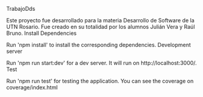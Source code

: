 TrabajoDds

Este proyecto fue desarrollado para la materia Desarrollo de Software de la UTN Rosario. Fue creado en su totalidad por los alumnos Julián Vera y Raúl Bruno.
Install Dependencies

Run 'npm install' to install the corresponding dependencies.
Development server

Run 'npm run start:dev' for a dev server. It will run on http://localhost:3000/. 
Test

Run 'npm run test' for testing the application. You can see the coverage on coverage/index.html
